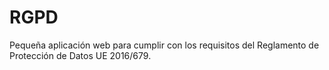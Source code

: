 # RGPD
Pequeña aplicación web para cumplir con los requisitos del Reglamento de Protección de Datos UE 2016/679.
